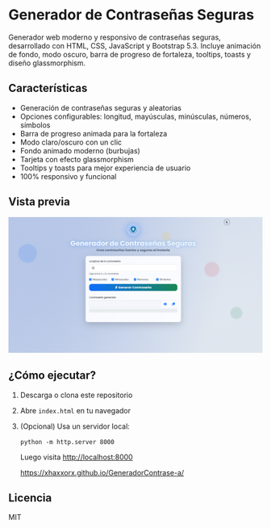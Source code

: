 # Generador de Contraseñas Seguras

Generador web moderno y responsivo de contraseñas seguras, desarrollado con HTML, CSS, JavaScript y Bootstrap 5.3. Incluye animación de fondo, modo oscuro, barra de progreso de fortaleza, tooltips, toasts y diseño glassmorphism.

## Características
- Generación de contraseñas seguras y aleatorias
- Opciones configurables: longitud, mayúsculas, minúsculas, números, símbolos
- Barra de progreso animada para la fortaleza
- Modo claro/oscuro con un clic
- Fondo animado moderno (burbujas)
- Tarjeta con efecto glassmorphism
- Tooltips y toasts para mejor experiencia de usuario
- 100% responsivo y funcional

## Vista previa

![Captura de pantalla](screenshot.png)

## ¿Cómo ejecutar?
1. Descarga o clona este repositorio
2. Abre `index.html` en tu navegador
3. (Opcional) Usa un servidor local:
   ```
   python -m http.server 8000
   ```
   Luego visita [http://localhost:8000](http://localhost:8000)

   https://xhaxxorx.github.io/GeneradorContrase-a/

## Licencia
MIT
